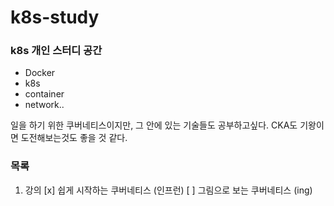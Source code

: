 # k8s-study

### k8s 개인 스터디 공간
- Docker
- k8s
- container
- network..

일을 하기 위한 쿠버네티스이지만, 그 안에 있는 기술들도 공부하고싶다.
CKA도 기왕이면 도전해보는것도 좋을 것 같다.

### 목록
1. 강의
[x] 쉽게 시작하는 쿠버네티스 (인프런)
[ ] 그림으로 보는 쿠버네티스 (ing)


